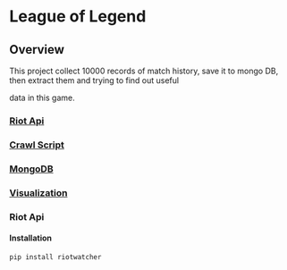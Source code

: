 # League of Legend

## Overview

This project collect 10000 records of match history, save it to mongo DB, then extract them and trying to find out useful 

data in this game.

### [Riot Api](#riot-apt)

### [Crawl Script](#Craw)

### [MongoDB](#mongo)

### [Visualization](#visualization)

### Riot Api

#### Installation

    pip install riotwatcher
